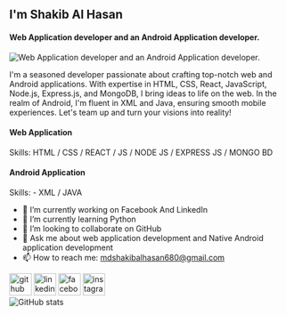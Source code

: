 ## I'm Shakib Al Hasan
#### Web Application developer and an Android Application developer.
![Web Application developer and an Android Application developer.](https://scontent.fdac149-1.fna.fbcdn.net/v/t39.30808-6/440115410_362278410180781_3494319546898204562_n.png?_nc_cat=102&ccb=1-7&_nc_sid=5f2048&_nc_eui2=AeHNLlZU1OWNVv7mw-oeVuwbC1y0uyJ90nULXLS7In3SdS4L095hSFHzeYH7yecX6YiAu3C_e7PBPGYmE-DgWnhC&_nc_ohc=tBATPBKi0_8Q7kNvgGysCKI&_nc_ht=scontent.fdac149-1.fna&oh=00_AYDWDqkeor3-S5-YXGQ8NZCL1xp4f4JTEvATXntahI2MrA&oe=6649125D)

I'm a seasoned developer passionate about crafting top-notch web and Android applications. With expertise in HTML, CSS, React, JavaScript, Node.js, Express.js, and MongoDB, I bring ideas to life on the web. In the realm of Android, I'm fluent in XML and Java, ensuring smooth mobile experiences. Let's team up and turn your visions into reality!

#### Web Application
Skills: HTML / CSS / REACT / JS / NODE JS / EXPRESS JS / MONGO BD
#### Android Application
Skills: - XML / JAVA

- 🔭 I’m currently working on Facebook And LinkedIn  
- 🌱 I’m currently learning Python 
- 👯 I’m looking to collaborate on GitHub 
- 💬 Ask me about web application development and Native Android application development 
- 📫 How to reach me: mdshakibalhasan680@gmail.com 


[<img src='https://cdn.jsdelivr.net/npm/simple-icons@3.0.1/icons/github.svg' alt='github' height='40'>](https://github.com/shakib-al-hasan)  [<img src='https://cdn.jsdelivr.net/npm/simple-icons@3.0.1/icons/linkedin.svg' alt='linkedin' height='40'>](https://www.linkedin.com/in/shakib-al-hasan-b356a3278/)  [<img src='https://cdn.jsdelivr.net/npm/simple-icons@3.0.1/icons/facebook.svg' alt='facebook' height='40'>](https://www.facebook.com/shakib.al.haasan.pfofile)  [<img src='https://cdn.jsdelivr.net/npm/simple-icons@3.0.1/icons/instagram.svg' alt='instagram' height='40'>](https://www.instagram.com/shakib_al_haasan/)  
![GitHub stats](https://github-readme-stats.vercel.app/api?username=shakib-al-hasan&show_icons=true)  

